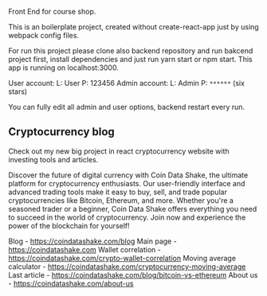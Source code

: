 Front End for course shop.

This is an boilerplate project, created without create-react-app just by using webpack config files.

For run this project please clone also backend repository and run bakcend project first, install dependencies and just run yarn start or npm start.
This app is running on localhost:3000.

User account:
    L: User
    P: 123456
Admin account:
    L: Admin
    P: `******` (six stars)

You can fully edit all admin and user options, backend restart every run.

## Cryptocurrency blog
Check out my new big project in react cryptocurrency website with investing tools and articles.

Discover the future of digital currency with Coin Data Shake, the ultimate platform for cryptocurrency enthusiasts. Our user-friendly interface and advanced trading tools make it easy to buy, sell, and trade popular cryptocurrencies like Bitcoin, Ethereum, and more. Whether you're a seasoned trader or a beginner, Coin Data Shake offers everything you need to succeed in the world of cryptocurrency. Join now and experience the power of the blockchain for yourself!

Blog - https://coindatashake.com/blog
Main page - https://coindatashake.com
Wallet correlation - https://coindatashake.com/crypto-wallet-correlation
Moving average calculator - https://coindatashake.com/cryptocurrency-moving-average
Last article - https://coindatashake.com/blog/bitcoin-vs-ethereum
About us - https://coindatashake.com/about-us
